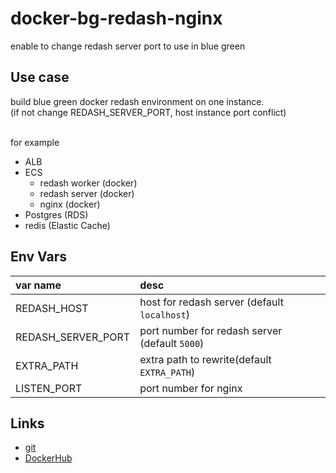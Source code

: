 # docker-bg-redash-nginx

enable to change redash server port to use in blue green

## Use case

build blue green docker redash environment on one instance.<br>
(if not change REDASH_SERVER_PORT, host instance port conflict)<br><br>

for example
- ALB
- ECS
    - redash worker (docker)
    - redash server (docker)
    - nginx (docker)
- Postgres (RDS)
- redis (Elastic Cache)



## Env Vars

|var name|desc|
|:---|:---|
|REDASH_HOST|host for redash server (default `localhost`)|
|REDASH_SERVER_PORT|port number for redash server (default `5000`)|
|EXTRA_PATH|extra path to rewrite(default `EXTRA_PATH`)|
|LISTEN_PORT|port number for nginx|


## Links
- [git](https://github.com/ys-tydy/docker-bg-redash-nginx)
- [DockerHub](https://hub.docker.com/r/ystydy/redash-nginx-bg/)
